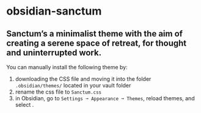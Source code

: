 # obsidian-sanctum
Sanctum’s a minimalist theme with the aim of creating a serene space of retreat, for thought and uninterrupted work.
---
You can manually install the following theme by:
1. downloading the CSS file and moving it into the folder `.obsidian/themes/` located in your vault folder
2. rename the css file to `Sanctum.css`
3. in Obsidian, go to `Settings ➞ Appearance ➞ Themes`, reload themes, and select .
